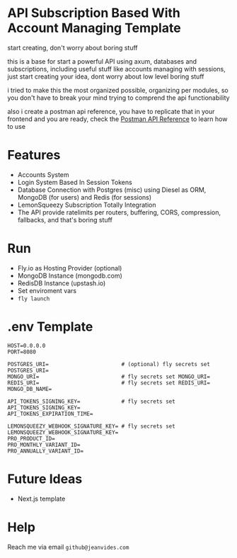 # API Subscription Based With Account Managing Template

start creating, don't worry about boring stuff

this is a base for start a powerful API using axum, databases and subscriptions, including useful stuff like accounts managing with sessions, just start creating your idea, dont worry about low level boring stuff

i tried to make this the most organized possible, organizing per modules, so you don't have to break your mind trying to comprend the api functionability

also i create a postman api reference, you have to replicate that in your frontend and you are ready, check the [Postman API Reference](https://www.postman.com/jeanservices/workspace/8i/collection/11966073-e41fc689-a391-45b6-8d1e-d2b6176b5615?action=share&creator=11966073) to learn how to use

# Features

* Accounts System
* Login System Based In Session Tokens
* Database Connection with Postgres (misc) using Diesel as ORM, MongoDB (for users) and Redis (for sessions)
* LemonSqueezy Subscription Totally Integration
* The API provide ratelimits per routers, buffering, CORS, compression, fallbacks, and that's boring stuff

# Run

* Fly.io as Hosting Provider (optional)
* MongoDB Instance (mongodb.com)
* RedisDB Instance (upstash.io)
* Set enviroment vars
* `fly launch`

# .env Template

```
HOST=0.0.0.0
PORT=8080

POSTGRES_URI=                       # (optional) fly secrets set POSTGRES_URI=
MONGO_URI=                          # fly secrets set MONGO_URI=
REDIS_URI=                          # fly secrets set REDIS_URI=
MONGO_DB_NAME=

API_TOKENS_SIGNING_KEY=             # fly secrets set API_TOKENS_SIGNING_KEY=
API_TOKENS_EXPIRATION_TIME=

LEMONSQUEEZY_WEBHOOK_SIGNATURE_KEY= # fly secrets set LEMONSQUEEZY_WEBHOOK_SIGNATURE_KEY=
PRO_PRODUCT_ID=
PRO_MONTHLY_VARIANT_ID=
PRO_ANNUALLY_VARIANT_ID=
```

# Future Ideas

* Next.js template

# Help

Reach me via email `github@jeanvides.com`
